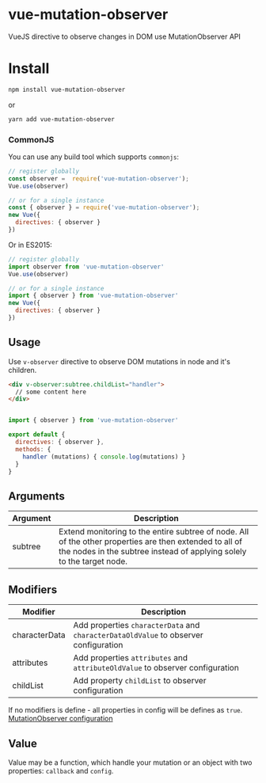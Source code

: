 # vue-mutation-observer
VueJS directive to observe changes in DOM use MutationObserver API

# Install

```Bash
npm install vue-mutation-observer
```
or
```Bash
yarn add vue-mutation-observer
```

### CommonJS

You can use any build tool which supports `commonjs`:

```JavaScript
// register globally
const observer =  require('vue-mutation-observer');
Vue.use(observer)

// or for a single instance
const { observer } = require('vue-mutation-observer');
new Vue({
  directives: { observer }
})

```

Or in ES2015:

```JavaScript
// register globally
import observer from 'vue-mutation-observer'
Vue.use(observer)

// or for a single instance
import { observer } from 'vue-mutation-observer'
new Vue({
  directives: { observer }
})

```

<!-- ### Direct include

You can use the CDN: https://unpkg.com/vue-mutation-observer, `observer` is exposed to `window` and will automatically install itself. It might be useful for [Code Pen](https://codepen.io/PNKBizz/pen/WMRwyM) -->

## Usage

Use `v-observer` directive to observe DOM mutations in node and it's children.

```HTML
<div v-observer:subtree.childList="handler">
  // some content here
</div>
```

```JavaScript

import { observer } from 'vue-mutation-observer'

export default {
  directives: { observer },
  methods: {
    handler (mutations) { console.log(mutations) }
  }
}

```

## Arguments

| Argument | Description |
| ----- | ----- |
| subtree | Extend monitoring to the entire subtree of node. All of the other properties are then extended to all of the nodes in the subtree instead of applying solely to the target node. |

## Modifiers

| Modifier | Description |
| ----- | ----- |
| characterData | Add properties `characterData` and `characterDataOldValue` to observer configuration |
| attributes | Add properties `attributes` and `attributeOldValue` to observer configuration |
| childList | Add property `childList` to observer configuration |

If no modifiers is define - all properties in config will be defines as `true`. <br>
[MutationObserver configuration](https://developer.mozilla.org/en-US/docs/Web/API/MutationObserverInit#Properties)

## Value

Value may be a function, which handle your mutation or an object with two properties: `callback` and `config`. 
